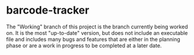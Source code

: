 # barcode-tracker

The "Working" branch of this project is the branch currently being worked on. It is the most "up-to-date" version, but does not include an executable file and includes many bugs and features that are either in the planning phase or are a work in progress to be completed at a later date.
